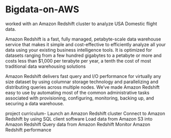 # Bigdata-on-AWS

worked with an Amazon Redshift cluster to analyze USA Domestic flight data.

Amazon Redshift is a fast, fully managed, petabyte-scale data warehouse service that makes it simple and cost-effective to efficiently analyze all your data using your existing business intelligence tools. It is optimized for datasets ranging from a few hundred gigabytes to a petabyte or more and costs less than $1,000 per terabyte per year, a tenth the cost of most traditional data warehousing solutions

Amazon Redshift delivers fast query and I/O performance for virtually any size dataset by using columnar storage technology and parallelizing and distributing queries across multiple nodes. We’ve made Amazon Redshift easy to use by automating most of the common administrative tasks associated with provisioning, configuring, monitoring, backing up, and securing a data warehouse.


project curriculum-
Launch an Amazon Redshift cluster
Connect to Amazon Redshift by using SQL client software
Load data from Amazon S3 into Amazon Redshift
Query data from Amazon Redshift
Monitor Amazon Redshift performance
